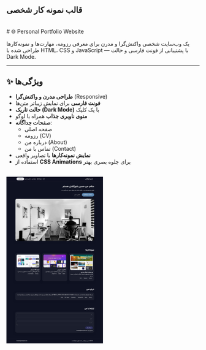 ## قالب نمونه کار شخصی 
<br/>
# 🌐 Personal Portfolio Website

یک وب‌سایت شخصی واکنش‌گرا و مدرن برای معرفی رزومه، مهارت‌ها و نمونه‌کارها  
طراحی شده با HTML، CSS و JavaScript — با پشتیبانی از فونت فارسی و حالت Dark Mode.

---

## ✨ ویژگی‌ها

- **طراحی مدرن و واکنش‌گرا** (Responsive)
- **فونت فارسی** برای نمایش زیباتر متن‌ها
- **حالت تاریک (Dark Mode)** با یک کلیک
- **منوی ناوبری جذاب** همراه با لوگو
- **صفحات جداگانه**:
  - صفحه اصلی
  - رزومه (CV)
  - درباره من (About)
  - تماس با من (Contact)
- **نمایش نمونه‌کارها** با تصاویر واقعی
- استفاده از **CSS Animations** برای جلوه بصری بهتر


<br/>
<img  align="center" width="50%" src="/Screenshot.png" />
